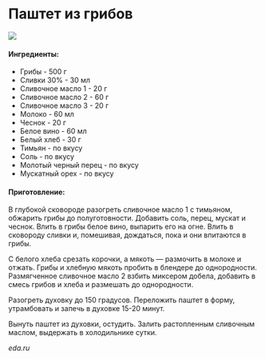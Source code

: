 # Паштет из грибов

![](https://s-media-cache-ak0.pinimg.com/564x/cb/ec/b8/cbecb809a428f4979002d4a31538890b.jpg)

#### Ингредиенты:

* Грибы - 500 г
* Сливки 30% - 30 мл
* Сливочное масло 1 - 20 г
* Сливочное масло 2 - 60 г
* Сливочное масло 3 - 20 г
* Молоко - 60 мл
* Чеснок - 20 г
* Белое вино - 60 мл
* Белый хлеб - 30 г
* Тимьян - по вкусу
* Соль - по вкусу
* Молотый черный перец - по вкусу
* Мускатный орех - по вкусу

#### Приготовление:

В глубокой сковороде разогреть сливочное масло 1 с тимьяном, обжарить грибы до полуготовности. Добавить соль, перец, мускат и чеснок. Влить в грибы белое вино, выпарить его на огне. Влить в сковороду сливки и, помешивая, дождаться, пока и они впитаются в грибы.

С белого хлеба срезать корочки, а мякоть — размочить в молоке и отжать. Грибы и хлебную мякоть пробить в блендере до однородности. Размягченное сливочное масло 2 взбить миксером добела, добавить в смесь гри­бов и хлеба и размешать до однородности.

Разогреть духовку до 150 гра­дусов. Переложить паштет в форму, утрамбовать и запечь в духовке 15-20 ми­нут.

Вынуть паштет из духовки, остудить. Залить растопленным сливочным маслом, выдержать в холодильнике сутки.

_eda.ru_

